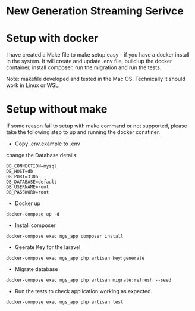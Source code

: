 # New Generation Streaming Serivce

# Setup with docker
I have created a Make file to make setup easy - if you have a docker install in the system. It will create and update .env file, build up the docker container, install composer, run the migration and run the tests.


Note: makefile developed and tested in the Mac OS. Technically it should work in Linux or WSL.

# Setup without make

If some reason fail to setup with make command or not supported, please take the following step to up and running the docker conatiner.

- Copy .env.example to .env

change the Database details:

```
DB_CONNECTION=mysql
DB_HOST=db
DB_PORT=3306
DB_DATABASE=default
DB_USERNAME=root
DB_PASSWORD=root
```

- Docker up
```
docker-compose up -d
```

- Install composer
```
docker-compose exec ngs_app composer install
```

- Geerate Key for the laravel
```
docker-compose exec ngs_app php artisan key:generate
```  

- Migrate database
```
docker-compose exec ngs_app php artisan migrate:refresh --seed
```

- Run the tests to check application working as expected.
```
docker-compose exec ngs_app php artisan test
```


